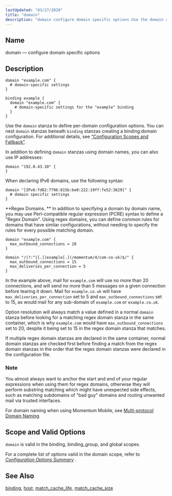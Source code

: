 ```yaml
---
lastUpdated: "03/27/2020"
title: "domain"
description: "domain configure domain specific options Use the domain stanza to define per domain configuration options You can nest domain stanzas beneath binding stanzas creating a binding domain configuration For additional details see Section 15 3 Configuration Scopes and Fallback In addition to defining domain stanzas using domain names you can..."
---
```


<a name="conf.ref.domain"></a> 
## Name

domain — configure domain specific options

<a name="idp24356560"></a> 
## Description

```
domain "example.com" {
  # domain-specific settings
}

binding example {
  domain "example.com" {
    # domain-specific settings for the "example" binding
  }
}
```

Use the `domain` stanza to define per-domain configuration options. You can nest `domain` stanzas beneath `binding` stanzas creating a binding:domain configuration. For additional details, see [“Configuration Scopes and Fallback”](/momentum/4/4-ecelerity-conf-fallback).

In addition to defining `domain` stanzas using domain names, you can also use IP addresses:

```
domain "192.0.43.10" {
}
```

When declaring IPv6 domains, use the following syntax:

```
domain "[IPv6:fd82:7796:815b:be0:222:19ff:fe52:3629]" {
  # domain specific settings
}
```

<a name="conf.ref.domain.regex"></a> **Regex Domains. ** In addition to specifying a domain by domain name, you may use Perl-compatible regular expression (PCRE) syntax to define a "Regex Domain". Using regex domains, you can define common rules for domains that have similar configurations, without needing to specify the rules for every possible matching domain.

```
domain "example.com" {
  max_outbound_connections = 20
}

domain "/(?:^|[.])example[.](/momentum/4/com-co-uk)$/" {
  max_outbound_connections = 15
  max_deliveries_per_connection = 5
}
```

In the example above, mail for `example.com` will use no more than 20 connections, and will send no more than 5 messages on a given connection before tearing it down. Mail for `example.co.uk` will have `max_deliveries_per_connection` set to 5 and `max_outbound_connections` set to 15, as would mail for any sub-domain of `example.com` or `example.co.uk`.

Option resolution will always match a value defined in a normal `domain` stanza before looking for a matching regex domain stanza in the same container, which is why `example.com` would have `max_outbound_connections` set to 20, despite it being set to 15 in the regex domain stanza that matches.

If multiple regex domain stanzas are declared in the same container, normal domain stanzas are checked first before finding a match from the regex domain stanzas in the order that the regex domain stanzas were declared in the configuration file.

### Note

You almost always want to anchor the start and end of your regular expressions when using them for regex domains, otherwise they will perform substring matching which might have unexpected side effects, such as matching subdomains of "bad guy" domains and routing unwanted mail via trusted interfaces.

For domain naming when using Momentum Mobile, see [Multi-protocol Domain Naming](/momentum/mobile/mobile-reference/mobility-mm-7-multiprotocol).

<a name="idp24376032"></a> 
## Scope and Valid Options

`domain` is valid in the binding, binding_group, and global scopes.

For a complete list of options valid in the domain scope, refer to [*Configuration Options Summary*](/momentum/4/config-options-summary) .

<a name="idp24380000"></a> 
## See Also

[binding](/momentum/4/config/ref-binding), [host](/momentum/4/config/ref-host), [match_cache_life](/momentum/4/config/ref-match-cache-life), [match_cache_size](/momentum/4/config/ref-match-cache-size)